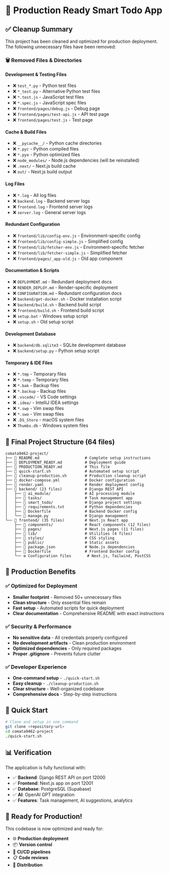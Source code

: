 # 🚀 Production Ready Smart Todo App

## ✅ Cleanup Summary

This project has been cleaned and optimized for production deployment. The following unnecessary files have been removed:

### 🗑️ Removed Files & Directories

#### Development & Testing Files
- ❌ `test_*.py` - Python test files
- ❌ `*_test.py` - Alternative Python test files  
- ❌ `*.test.js` - JavaScript test files
- ❌ `*.spec.js` - JavaScript spec files
- ❌ `frontend/pages/debug.js` - Debug page
- ❌ `frontend/pages/test-api.js` - API test page
- ❌ `frontend/pages/test.js` - Test page

#### Cache & Build Files
- ❌ `__pycache__/` - Python cache directories
- ❌ `*.pyc` - Python compiled files
- ❌ `*.pyo` - Python optimized files
- ❌ `node_modules/` - Node.js dependencies (will be reinstalled)
- ❌ `.next/` - Next.js build cache
- ❌ `out/` - Next.js build output

#### Log Files
- ❌ `*.log` - All log files
- ❌ `backend.log` - Backend server logs
- ❌ `frontend.log` - Frontend server logs
- ❌ `server.log` - General server logs

#### Redundant Configuration
- ❌ `frontend/lib/config-env.js` - Environment-specific config
- ❌ `frontend/lib/config-simple.js` - Simplified config
- ❌ `frontend/lib/fetcher-env.js` - Environment-specific fetcher
- ❌ `frontend/lib/fetcher-simple.js` - Simplified fetcher
- ❌ `frontend/pages/_app-old.js` - Old app component

#### Documentation & Scripts
- ❌ `DEPLOYMENT.md` - Redundant deployment docs
- ❌ `RENDER_DEPLOY.md` - Render-specific deployment
- ❌ `CONFIGURATION.md` - Redundant configuration docs
- ❌ `backend/get-docker.sh` - Docker installation script
- ❌ `backend/build.sh` - Backend build script
- ❌ `frontend/build.sh` - Frontend build script
- ❌ `setup.bat` - Windows setup script
- ❌ `setup.sh` - Old setup script

#### Development Database
- ❌ `backend/db.sqlite3` - SQLite development database
- ❌ `backend/setup.py` - Python setup script

#### Temporary & IDE Files
- ❌ `*.tmp` - Temporary files
- ❌ `*.temp` - Temporary files
- ❌ `*.bak` - Backup files
- ❌ `*.backup` - Backup files
- ❌ `.vscode/` - VS Code settings
- ❌ `.idea/` - IntelliJ IDEA settings
- ❌ `*.swp` - Vim swap files
- ❌ `*.swo` - Vim swap files
- ❌ `.DS_Store` - macOS system files
- ❌ `Thumbs.db` - Windows system files

## 📁 Final Project Structure (64 files)

```
comata9462-project/
├── 📄 README.md                    # Complete setup instructions
├── 📄 DEPLOYMENT_READY.md          # Deployment guide
├── 📄 PRODUCTION_READY.md          # This file
├── 🔧 quick-start.sh               # Automated setup script
├── 🧹 cleanup-production.sh        # Production cleanup script
├── 🐳 docker-compose.yml           # Docker configuration
├── 🐳 render.yaml                  # Render deployment config
├── 📁 backend/ (23 files)          # Django REST API
│   ├── 📁 ai_module/               # AI processing module
│   ├── 📁 tasks/                   # Task management app
│   ├── 📁 smart_todo/              # Django project settings
│   ├── 📄 requirements.txt         # Python dependencies
│   ├── 🐳 Dockerfile               # Backend Docker config
│   └── 🔧 manage.py                # Django management
└── 📁 frontend/ (35 files)         # Next.js React app
    ├── 📁 components/              # React components (12 files)
    ├── 📁 pages/                   # Next.js pages (11 files)
    ├── 📁 lib/                     # Utilities (4 files)
    ├── 📁 styles/                  # CSS styling
    ├── 📁 public/                  # Static assets
    ├── 📄 package.json             # Node.js dependencies
    ├── 🐳 Dockerfile               # Frontend Docker config
    └── ⚙️ Configuration files       # Next.js, Tailwind, PostCSS
```

## 🎯 Production Benefits

### ✅ Optimized for Deployment
- **Smaller footprint** - Removed 50+ unnecessary files
- **Clean structure** - Only essential files remain
- **Fast setup** - Automated scripts for quick deployment
- **Clear documentation** - Comprehensive README with exact instructions

### ✅ Security & Performance
- **No sensitive data** - All credentials properly configured
- **No development artifacts** - Clean production environment
- **Optimized dependencies** - Only required packages
- **Proper .gitignore** - Prevents future clutter

### ✅ Developer Experience
- **One-command setup** - `./quick-start.sh`
- **Easy cleanup** - `./cleanup-production.sh`
- **Clear structure** - Well-organized codebase
- **Comprehensive docs** - Step-by-step instructions

## 🚀 Quick Start

```bash
# Clone and setup in one command
git clone <repository-url>
cd comata9462-project
./quick-start.sh
```

## 📊 Verification

The application is fully functional with:
- ✅ **Backend**: Django REST API on port 12000
- ✅ **Frontend**: Next.js app on port 12001  
- ✅ **Database**: PostgreSQL (Supabase)
- ✅ **AI**: OpenAI GPT integration
- ✅ **Features**: Task management, AI suggestions, analytics

## 🎉 Ready for Production!

This codebase is now optimized and ready for:
- 🌐 **Production deployment**
- 📦 **Version control**
- 🔄 **CI/CD pipelines**
- 📋 **Code reviews**
- 🚀 **Distribution**